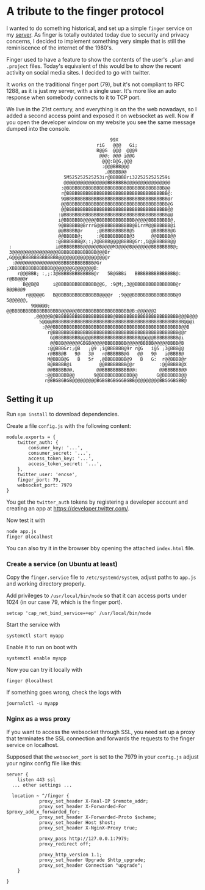 
# A tribute to the finger protocol
I wanted to do something historical, and set up a simple `finger` service on my [server](https://csokavar.hu). As finger is totally outdated today due to security and privacy concerns, I decided to implement something very simple that is still the reminiscence of the internet of the 1980's.

Finger used to have a feature to show the contents of the user's `.plan` and `.project` files. Today's equivalent of this would be to show the recent activity on social media sites. I decided to go with twitter.

It works on the traditional finger port (79), but it's not compliant to RFC 1288, as it is just my server, with a single user. It's more like an auto response when somebody connects to it to TCP port.

We live in the 21st century, and everything is on the the web nowadays, so I added a second access point and exposed it on websocket as well. Now if you open the developer window on my website you see the same message dumped into the console.

```
                                      99X                                      
                                 riG   @@@   Gi;                                
                                 B@@G  @@@  @@@9                                
                                  @@@; @@@ i@@G                                 
                                   @@@:B@G,@@@                                  
                                   :@@@BBB@@@                                   
                                    ,@BBBB@@                                    
                     5M525252525253ir@BBBBBBri3225252525259i                    
                     @@@@@@@@@@@@@@@@BBBBBBB@@@@@@@@@@@@@@@@                    
                    :@BBBBBBBBBBBBBBBBBBBBBBBBBBBBBBBBBBBB@@                    
                    r@BBBBBBBBBBBBBBBBBBBBBBBBBBBBBBBBBBBBB@:                   
                    9@BBBBBBBBBBBBBBBBBBBBBBBBBBBBBBBBBBBBB@r                   
                    @@BBBBBBBBBBBBBBBBBBBBBBBBBBBBBBBBBBBBB@G                   
                    @@BBBBBBBBBBBBBBBBBBBBBBBBBBBBBBBBBBBBB@@                   
                   :@BBBBBBBBBBBBBBBBBBBBBBBBBBBBBBBBBBBBBB@@                   
                   i@BBBBBBB@@@@@BBBBBBBBBBBBBB@@@@@BBBBBBBB@,                  
                   9@BBBBBB@BrrrG@@BBBBBBBBBBB@BirrM@@BBBBBB@i                  
                   @@BBBBB@r     ;@BBBBBBBBBB@5      @BBBBBB@G                  
                   @@BBBBB@;     :@BBBBBBBBBB@3      @@BBBBB@@                  
                  :@BBBBBBB@X;:;2@BBBB@@@@BBBB@Gr:,i@@BBBBBB@@                  
 :                i@BBBBBBBB@@@@@@B@@@@M3@@@@B@@@@@@@BBBBBBBB@;                 
 3@@@@@@@@@@@@@@@@@BBBBBBBBBBBBBB@@@Br    ,G@@@@BBBBBBBBBBBBB@@@@@@@@@@@@@@@@@@r
  :@@@@@@@@@@@@@@@@BBBBBBBBBBBBB@Gr          ;XBBBBBBBBBBBBBBB@@@@@@@G@@@@@@@B: 
    r@@@BBB; :,;:3@BBBBBBBBBBBBB@r   5B@GBBi   BBBBBBBBBBBBBBB@:     r@BB@@@r   
      B@@B@B     i@BBBBBBBBBBBBBB@@G, :9@M;,3@@BBBBBBBBBBBBBBB@r    B@@B@@9     
       r@@@@@G   B@BBBBBBBBBBBBBBB@@@@r  ;9@@@BBBBBBBBBBBBBBBB@9  5@@@@@@,      
         9@@@@@; @@BBBBBBBBBBBBBBBBBB@@@@@@BBBBBBBBBBBBBBBBBBB@B:@@@@@@2        
          ,@@@@@B@BBBBBBBBBBBBBBBBBBBBB@BBBBBBBBBBBBBBBBBBBBBBB@@@B@@@          
            5@@@@BBBBBBBBBBBBBBBBBBBBBBBBBBBBBBBBBBBBBBBBBBBBBBBB@@@i           
             :@@@BBBBBBBBBBBBBBBBBBBBBBBBBBBBBBBBBBBBBBBBBBBBBBB@@B             
               r@BBBBBBBBBBBBBBBBBBBBBBBBBBBBBBBBBBBBBBBBBBBBBB@@r              
                G@BBBBBBBBB@@@@BBBBBBBBBBBBBBBBBB@@@@@BBBBBBBBB@i               
                @@BBB@@@@@@GBGB@@@@@BBBBBBBB@@@@@BBBBB@@@@@BBBB@B               
               :@@BBBGr:;@B   ;@9 ;i@BBBBBB@9r r@G   i@5 ;3@BBB@@               
               r@BBB@B   9@   3@   r@BBBBBB@G   @@   9@   i@BBBB@               
               M@BBBB@G   B   5r  ,@BBBBBBBB@9   B   G:  r@@BBBB@r              
               B@BBBBB@i          @@BBBBBBBB@@r         :@@BBBBB@X              
               @@BBBBB@@,        @@BBBBBBBBBB@@:        @@BBBBBB@@              
              :@@BBBBBB@@       9@BBBBBBBBBBBB@@       G@BBBBBBB@@              
              r@BBGBGBGB@@@@@@@@@BGBGBGBGGGBGBB@@@@@@@@@BBGGGBGBB@     
```

## Setting it up
Run `npm install` to download dependencies.

Create a file `config.js` with the following content:

```
module.exports = {
    twitter_auth: {
        consumer_key: '...',
        consumer_secret: '...',
        access_token_key: '...',
        access_token_secret: '...',
    },
    twitter_user: 'encse',
    finger_port: 79,
    websocket_port: 7979
}
```

You get the `twitter_auth` tokens by registering a developer account and creating an app at https://developer.twitter.com/. 


Now test it with

```
node app.js
finger @localhost
```

You can also try it in the browser bby opening the attached `index.html` file.

### Create a service (on Ubuntu at least)

Copy the `finger.service` file to `/etc/systemd/system`, adjust paths to `app.js` and working directory properly.

Add privileges to `/usr/local/bin/node` so that it can access ports under 1024 (in our case 79, which is the finger port).

```
setcap 'cap_net_bind_service=+ep' /usr/local/bin/node
```


Start the service with
```
systemctl start myapp
```


Enable it to run on boot with 
```
systemctl enable myapp
```

Now you can try it locally with

```
finger @localhost
```
If something goes wrong, check the logs with

```
journalctl -u myapp
```

### Nginx as a wss proxy

If you want to access the websocket through SSL, you need set up a proxy that terminates the SSL connection and forwards the requests to the finger service on localhost.

Supposed that the `websocket_port` is set to the 7979 in your `config.js` adjust your nginx config file like this: 

```
server {
	listen 443 ssl
  ... other settings ...

  location ~ ^/finger {
            proxy_set_header X-Real-IP $remote_addr;
            proxy_set_header X-Forwarded-For $proxy_add_x_forwarded_for;
            proxy_set_header X-Forwarded-Proto $scheme;
            proxy_set_header Host $host;
            proxy_set_header X-NginX-Proxy true;

            proxy_pass http://127.0.0.1:7979;
            proxy_redirect off;

            proxy_http_version 1.1;
            proxy_set_header Upgrade $http_upgrade;
            proxy_set_header Connection "upgrade";
    }

}
```
